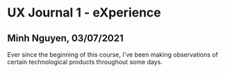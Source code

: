 # UX Journal 1 - eXperience

## Minh Nguyen, 03/07/2021

Ever since the beginning of this course, I've been making observations of certain technological products throughout some days. 
